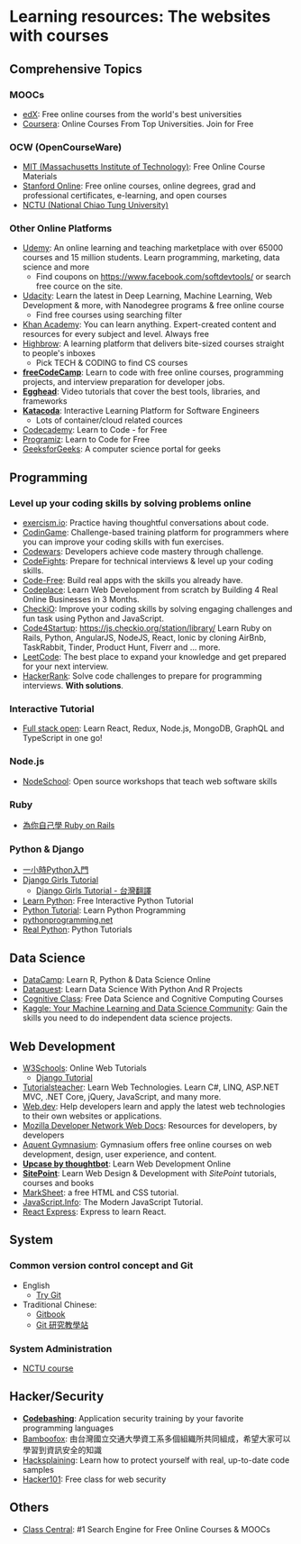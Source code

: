 Learning resources: The websites with courses
===
## Comprehensive Topics

### MOOCs

- [edX](https://www.edx.org/): Free online courses from the world's best universities
- [Coursera](https://www.coursera.org): Online Courses From Top Universities. Join for Free

### OCW (OpenCourseWare)

- [MIT (Massachusetts Institute of Technology)](https://ocw.mit.edu/): Free Online Course Materials
- [Stanford Online](https://online.stanford.edu/courses): Free online courses, online degrees, grad and professional certificates, e-learning, and open courses
- [NCTU (National Chiao Tung University)](http://ocw.nctu.edu.tw)

### Other Online Platforms

- [Udemy](https://www.udemy.com/): An online learning and teaching marketplace with over 65000 courses and 15 million students. Learn programming, marketing, data science and more
  - Find coupons on https://www.facebook.com/softdevtools/ or search free cource on the site.
- [Udacity](https://www.udacity.com/): Learn the latest in Deep Learning, Machine Learning, Web Development & more, with Nanodegree programs & free online course
  - Find free courses using searching filter
- [Khan Academy](https://www.khanacademy.org/): You can learn anything. Expert-created content and resources for every subject and level. Always free
- [Highbrow](https://gohighbrow.com/courses/): A learning platform that delivers bite-sized courses straight to people's inboxes
  - Pick TECH & CODING to find CS courses
- **[freeCodeCamp](https://www.freecodecamp.org/)**: Learn to code with free online courses, programming projects, and interview preparation for developer jobs.
- **[Egghead](https://egghead.io/)**: Video tutorials that cover the best tools, libraries, and frameworks
- **[Katacoda](https://www.katacoda.com/learn)**: Interactive Learning Platform for Software Engineers
  - Lots of container/cloud related cources
- [Codecademy](https://www.codecademy.com): Learn to Code - for Free
- [Programiz](https://www.programiz.com): Learn to Code for Free
- [GeeksforGeeks](https://www.geeksforgeeks.org/): A computer science portal for geeks

## Programming

### Level up your coding skills by solving problems online

- [exercism.io](http://www.exercism.io/languages): Practice having thoughtful conversations about code.
- [CodinGame](https://www.codingame.com): Challenge-based training platform for programmers where you can improve your coding skills with fun exercises.
- [Codewars](https://www.codewars.com/): Developers achieve code mastery through challenge.
- [CodeFights](https://codefights.com/): Prepare for technical interviews & level up your coding skills.
- [Code-Free](https://codefree.co/): Build real apps with the skills you already have.
- [Codeplace](https://www.codeplace.com/): Learn Web Development from scratch by Building 4 Real Online Businesses in 3 Months.
- [CheckiO](https://checkio.org/): Improve your coding skills by solving engaging challenges and fun task using Python and JavaScript.
- [Code4Startup](https://code4startup.com/): https://js.checkio.org/station/library/ Learn Ruby on Rails, Python, AngularJS, NodeJS, React, Ionic by cloning AirBnb, TaskRabbit, Tinder, Product Hunt, Fiverr and ... more.
- [LeetCode](https://leetcode.com/): The best place to expand your knowledge and get prepared for your next interview.
- [HackerRank](https://www.hackerrank.com/): Solve code challenges to prepare for programming interviews. **With solutions**.

### Interactive Tutorial

- [Full stack open](http://fullstackopen.com): Learn React, Redux, Node.js, MongoDB, GraphQL and TypeScript in one go!

### Node.js

* [NodeSchool](https://nodeschool.io/): Open source workshops that teach web software skills

### Ruby

* [為你自己學 Ruby on Rails](https://railsbook.tw/)

### Python & Django
- [一小時Python入門](https://kopu.chat/%e4%b8%80%e5%b0%8f%e6%99%82python%e5%85%a5%e9%96%80-part-1/)
- [Django Girls Tutorial](https://tutorial.djangogirls.org/en/)
  - [Django Girls Tutorial - 台灣翻譯](https://carolhsu.gitbooks.io/django-girls-tutorial-traditional-chiness/)
- [Learn Python](https://www.learnpython.org/): Free Interactive Python Tutorial
- [Python Tutorial](https://pythonbasics.org/): Learn Python Programming
- [pythonprogramming.net](https://pythonprogramming.net/)
- [Real Python](https://realpython.com/): Python Tutorials

## Data Science

- [DataCamp](https://www.datacamp.com/): Learn R, Python & Data Science Online
- [Dataquest](https://www.dataquest.io/): Learn Data Science With Python And R Projects
- [Cognitive Class](https://cognitiveclass.ai/): Free Data Science and Cognitive Computing Courses
- [Kaggle: Your Machine Learning and Data Science Community](https://www.kaggle.com/learn): Gain the skills you need to do independent data science projects. 

## Web Development

- [W3Schools](https://www.w3schools.com/): Online Web Tutorials
  - [Django Tutorial](https://www.w3schools.com/django/index.php)
- [Tutorialsteacher](https://www.tutorialsteacher.com/): Learn Web Technologies. Learn C#, LINQ, ASP.NET MVC, .NET Core, jQuery, JavaScript, and many more.
- [Web.dev](https://web.dev/): Help developers learn and apply the latest web technologies to their own websites or applications.
- [Mozilla Developer Network Web Docs](https://developer.mozilla.org/): Resources for developers, by developers
- [Aquent Gymnasium](https://thegymnasium.com): Gymnasium offers free online courses on web development, design, user experience, and content.
- **[Upcase by thoughtbot](https://thoughtbot.com/upcase)**: Learn Web Development Online
- **[SitePoint](https://www.sitepoint.com/)**: Learn Web Design & Development with *SitePoint* tutorials, courses and books
- [MarkSheet](https://marksheet.io/): a free HTML and CSS tutorial.
- [JavaScript.Info](https://javascript.info/): The Modern JavaScript Tutorial.
- [React Express](https://www.react.express/): Express to learn React.

## System

### Common version control concept and Git

- English
  - [Try Git](https://try.github.io/)
- Traditional Chinese:
  - [Gitbook](https://gitbook.tw/)
  - [Git 研究教學站](http://dylandy.github.io/Easy-Git-Tutorial/)

### System Administration

- [NCTU course](https://nasa.cs.nctu.edu.tw/)

## Hacker/Security

- **[Codebashing](https://free.codebashing.com)**: Application security training by your favorite programming languages
- [Bamboofox](https://bamboofox.cs.nctu.edu.tw): 由台灣國立交通大學資工系多個組織所共同組成，希望大家可以學習到資訊安全的知識
- [Hacksplaining](https://www.hacksplaining.com): Learn how to protect yourself with real, up-to-date code samples
- [Hacker101](https://www.hacker101.com): Free class for web security

## Others
- [Class Central](https://www.class-central.com/): #1 Search Engine for Free Online Courses & MOOCs
